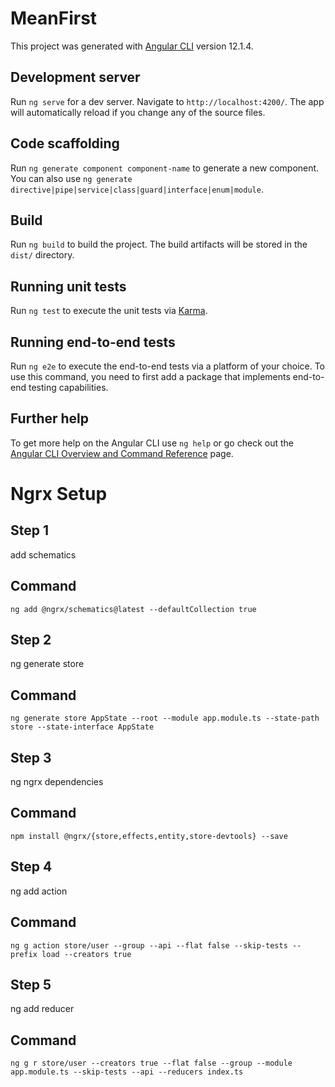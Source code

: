 # MeanFirst

This project was generated with [Angular CLI](https://github.com/angular/angular-cli) version 12.1.4.

## Development server

Run `ng serve` for a dev server. Navigate to `http://localhost:4200/`. The app will automatically reload if you change any of the source files.

## Code scaffolding

Run `ng generate component component-name` to generate a new component. You can also use `ng generate directive|pipe|service|class|guard|interface|enum|module`.

## Build

Run `ng build` to build the project. The build artifacts will be stored in the `dist/` directory.

## Running unit tests

Run `ng test` to execute the unit tests via [Karma](https://karma-runner.github.io).

## Running end-to-end tests

Run `ng e2e` to execute the end-to-end tests via a platform of your choice. To use this command, you need to first add a package that implements end-to-end testing capabilities.

## Further help

To get more help on the Angular CLI use `ng help` or go check out the [Angular CLI Overview and Command Reference](https://angular.io/cli) page.

# Ngrx Setup

## Step 1

add schematics

## Command

```
ng add @ngrx/schematics@latest --defaultCollection true
```

## Step 2

ng generate store

## Command

```
ng generate store AppState --root --module app.module.ts --state-path store --state-interface AppState

```

## Step 3

ng ngrx dependencies

## Command

```
npm install @ngrx/{store,effects,entity,store-devtools} --save
```

## Step 4

ng add action

## Command

```
ng g action store/user --group --api --flat false --skip-tests --prefix load --creators true

```

## Step 5

ng add reducer

## Command

```
ng g r store/user --creators true --flat false --group --module app.module.ts --skip-tests --api --reducers index.ts


```
